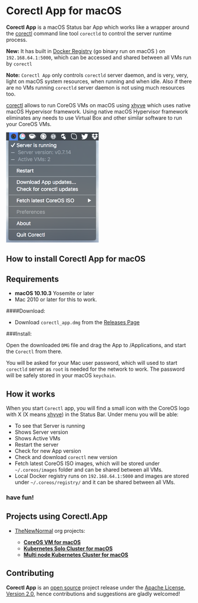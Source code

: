 Corectl App for macOS 
========================

**Corectl App** is a macOS Status bar App which works like a wrapper around the [corectl](https://github.com/TheNewNormal/corectl) command line tool `corectld` to control the server runtime process.

**New:** It has built in [Docker Registry](https://github.com/docker/distribution) (go binary run on macOS ) on `192.168.64.1:5000`, which can be accessed and shared between all VMs run by `corectl`

**Note:** `Corectl App` only controls `corectld` server daemon, and is very, very, light on macOS system resources, when running and when idle. Also if there are no VMs running `corectld` server daemon is not using much resources too.

[corectl](https://github.com/TheNewNormal/corectl) allows to run CoreOS VMs on macOS using [xhyve](https://github.com/mist64/xhyve) which uses native macOS Hypervisor framework. Using native macOS Hypervisor framework eliminates any needs to use Virtual Box and other similar software to run your CoreOS VMs.

![Corectl_APP](corectl_app.png "Corectl_APP")


How to install Corectl App for macOS
----------

**Requirements**
 -----------
  - **macOS 10.10.3** Yosemite or later 
  - Mac 2010 or later for this to work.


####Download:
* Download `corectl_app.dmg` from the [Releases Page](https://github.com/TheNewNormal/corectl.app/releases)

###Install:

Open the downloaded `DMG` file and drag the App to /Applications, and start the `Corectl` from there.

You will be asked for your Mac user password, which will used to start `corectld` server as `root` is needed for the network to work. The password will be safely stored in your macOS `keychain`.

How it works
------------
When you start `Corectl` app, you will find a small icon with the CoreOS logo with X (X means [xhyve](https://github.com/mist64/xhyve)) in the Status Bar.
Under menu you will be able:

- To see that Server is running
- Shows Server version
- Shows Active VMs
- Restart the server
- Check for new App version
- Check and download `corectl` new version
- Fetch latest CoreOS ISO images, which will be stored under `~/.coreos/images` folder and can be shared between all VMs.
- Local Docker registry runs on `192.168.64.1:5000` and images are stored under `~/.coreos/registry/` and it can be shared between all VMs.


### have fun!

## Projects using **Corectl.App**

- [TheNewNormal](http://github.com/TheNewNormal) org projects:

  - **[CoreOS VM for macOS](https://github.com/TheNewNormal/coreos-osx)**
  - **[Kubernetes Solo Cluster for macOS](https://github.com/TheNewNormal/kube-solo-osx)**
  - **[Multi node Kubernetes Cluster for macOS](https://github.com/TheNewNormal/kube-cluster-osx)**

## Contributing

**Corectl App** is an [open source](http://opensource.org/osd) project release under
the [Apache License, Version 2.0](http://opensource.org/licenses/Apache-2.0),
hence contributions and suggestions are gladly welcomed! 
